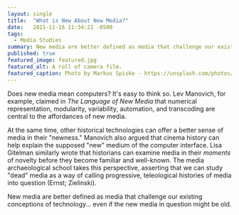```yaml
---
layout: single
title:  "What is New About New Media?"
date:   2021-11-16 11:34:22 -0500
tags:
  - Media Studies
summary: New media are better defined as media that challenge our existing conceptions of technology... even if the new media in question might be old.
published: true
featured_image: featured.jpg
featured_alt: A roll of camera film.
featured_caption: Photo by Markus Spiske - https://unsplash.com/photos/1C202gyp2P0
---
```


Does new media mean computers? It's easy to think so. Lev Manovich, for example, claimed in *The Language of New Media* that numerical representation, modularity, variability, automation, and transcoding are central to the affordances of new media.

At the same time, other historical technologies can offer a better sense of media in their "newness." Manovich also argued that cinema history can help explain the supposed "new" medium of the computer interface. Lisa Gitelman similarly wrote that historians can examine media in their _moments_ of novelty before they become familiar and well-known. The media archaeological school takes this perspective, asserting that we can study "dead" media as a way of calling progressive, teleological histories of media into question (Ernst; Zielinski).

New media are better defined as media that challenge our existing conceptions of technology... even if the new media in question might be old.
